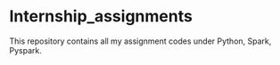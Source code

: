 # Internship_assignments
This repository contains all my assignment codes under Python, Spark, Pyspark. 
